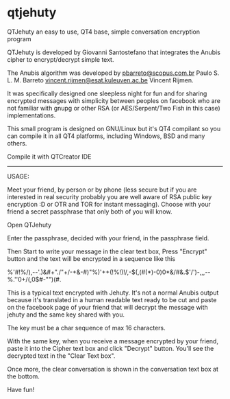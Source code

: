 qtjehuty
========

QTJehuty an easy to use, QT4 base, simple conversation encryption program

QTJehuty is developed by
Giovanni Santostefano that integrates the 
Anubis cipher to encrypt/decrypt simple text.

 The Anubis algorithm was developed by
 pbarreto@scopus.com.br             Paulo S. L. M. Barreto 
 vincent.rijmen@esat.kuleuven.ac.be Vincent Rijmen.

It was specifically designed one sleepless night for fun 
and for sharing encrypted messages with simplicity
between peoples on facebook who are not familiar
with gnupg or other RSA (or AES/Serpent/Two Fish in this case) 
implementations.

This small program is designed on GNU/Linux but
it's QT4 compilant so you can compile it in
all QT4 platforms, including Windows, BSD
and many others.

Compile it with QTCreator IDE
_________________________________________________
USAGE:

Meet your friend, by person or by phone (less secure
but if you are interested in real security probably you 
are well aware of RSA public key encryption :D 
or OTR and TOR for instant messaging).
Choose with your friend a secret passphrase that only
both of you will know.

Open QTJehuty

Enter the passphrase, decided with your friend, in the passphrase field.

Then Start to write your message in the clear text box,
Press "Encrypt" button and the text will be encrypted in a sequence like this

%'#!%/),--'.)&#+"./"+/-+&-#)"%)'$%%0$++(!%!)!/,-$(,(#(*)-0)0*&/#&.$'/')-,,,--%.''0+/(,0$#-"")(#.

This is a typical text encrypted with Jehuty. It's not a normal
Anubis output because it's translated in a human readable text
ready to be cut and paste on the facebook page of your friend
that will decrypt the message with jehuty and the same key
shared with you.

The key must be a char sequence of max 16 characters.

With the same key, when you receive a message encrypted by your friend,
paste it into the Cipher text box and click "Decrypt" button.
You'll see the decrypted text in the "Clear Text box".

Once more, the clear conversation is shown in the conversation text box at the
bottom.

Have fun!
